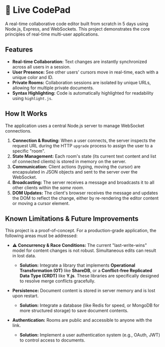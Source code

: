 # 🚀 Live CodePad

A real-time collaborative code editor built from scratch in 5 days using Node.js, Express, and WebSockets. This project demonstrates the core principles of real-time multi-user applications.

## Features
- **Real-time Collaboration:** Text changes are instantly synchronized across all users in a session.
- **User Presence:** See other users' cursors move in real-time, each with a unique color and ID.
- **Private Rooms:** Collaboration sessions are isolated by unique URLs, allowing for multiple private documents.
- **Syntax Highlighting:** Code is automatically highlighted for readability using `highlight.js`.

## How It Works
The application uses a central Node.js server to manage WebSocket connections.

1.  **Connection & Routing:** When a user connects, the server inspects the request URL during the HTTP `upgrade` process to assign the user to a specific "room".
2.  **State Management:** Each room's state (its current text content and list of connected clients) is stored in memory on the server.
3.  **Communication:** Client actions (typing, moving the cursor) are encapsulated in JSON objects and sent to the server over the WebSocket.
4.  **Broadcasting:** The server receives a message and broadcasts it to all other clients within the *same room*.
5.  **DOM Updates:** The client's browser receives the message and updates the DOM to reflect the change, either by re-rendering the editor content or moving a cursor element.

## Known Limitations & Future Improvements

This project is a proof-of-concept. For a production-grade application, the following areas must be addressed:

-   **⚠️ Concurrency & Race Conditions:** The current "last-write-wins" model for content changes is not robust. Simultaneous edits can result in lost data.
    -   **Solution:** Integrate a library that implements **Operational Transformation (OT)** like **ShareDB**, or a **Conflict-free Replicated Data Type (CRDT)** like **Y.js**. These libraries are specifically designed to resolve merge conflicts gracefully.

-   **Persistence:** Document content is stored in server memory and is lost upon restart.
    -   **Solution:** Integrate a database (like Redis for speed, or MongoDB for more structured storage) to save document contents.

-   **Authentication:** Rooms are public and accessible to anyone with the link.
    -   **Solution:** Implement a user authentication system (e.g., OAuth, JWT) to control access to documents.